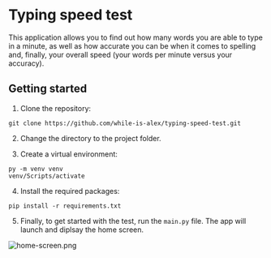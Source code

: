 # Typing speed test
This application allows you to find out how many words you are able to type in a minute, as well as how accurate you can be when it comes to spelling and, finally, your overall speed (your words per minute versus your accuracy).

## Getting started
1. Clone the repository:
```
git clone https://github.com/while-is-alex/typing-speed-test.git
```

2. Change the directory to the project folder.

3. Create a virtual environment:
```
py -m venv venv
venv/Scripts/activate
```

4. Install the required packages:
```
pip install -r requirements.txt
```

5. Finally, to get started with the test, run the `main.py` file. The app will launch and diplsay the home screen.

![home-screen.png](https://i.ibb.co/MNqpMJd/home-screen.png)
